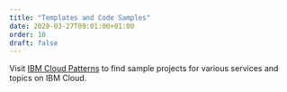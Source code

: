 ```yaml
---
title: "Templates and Code Samples"
date: 2020-03-27T09:01:00+01:00
order: 10
draft: false
---
```


Visit [IBM Cloud Patterns](https://developer.ibm.com/patterns/category/cloud/) to find sample projects for various services and topics on IBM Cloud.